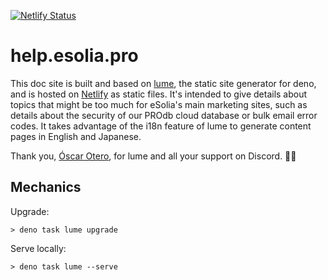 [![Netlify Status](https://api.netlify.com/api/v1/badges/7bfb45da-9787-468c-bb64-158e43108f49/deploy-status)](https://app.netlify.com/sites/help-esolia-pro/deploys)

# help.esolia.pro

This doc site is built and based on [lume](https://lume.land/), the static site generator for deno, and is hosted on [Netlify](https://netlify.com) as static files. It's intended to give details about topics that might be too much for eSolia's main marketing sites, such as details about the security of our PROdb cloud database or bulk email error codes. It takes advantage of the i18n feature of lume to generate content pages in English and Japanese. 

Thank you, [Óscar Otero](https://github.com/oscarotero), for lume and all your support on Discord. 🙏🏻

## Mechanics

Upgrade:

```
> deno task lume upgrade
```

Serve locally:

```
> deno task lume --serve
```